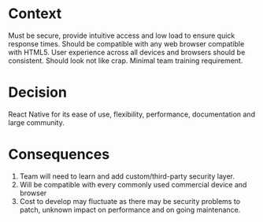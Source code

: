 <h1>Context</h1>
Must be secure, provide intuitive access and low load to ensure quick response times. Should be compatible with any web browser compatible with HTML5. User experience across all devices and browsers should be consistent. Should look not like crap. Minimal team training requirement.
<h1>Decision</h1>
React Native for its ease of use, flexibility, performance, documentation and large community.
<h1>Consequences</h1>
<ol>
<li>Team will need to learn and add custom/third-party security layer.</li>
<li>Will be compatible with every commonly used commercial device and browser</li>
<li>Cost to develop may fluctuate as there may be security problems to patch, unknown impact on performance and on going maintenance.</li>
</ol>